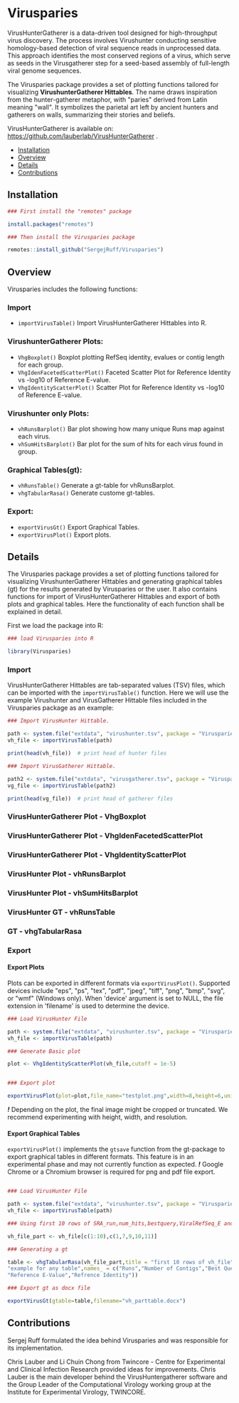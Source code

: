 # Virusparies

VirusHunterGatherer is a data-driven tool designed for high-throughput virus discovery.
The process involves Virushunter conducting sensitive homology-based detection of
viral sequence reads in unprocessed data. This approach identifies the most conserved regions
of a virus, which serve as seeds in the Virusgatherer step for a seed-based assembly
of full-length viral genome sequences.

The Virusparies package provides a set of plotting functions tailored for visualizing
**VirushunterGatherer Hittables**. The name draws inspiration from the hunter-gatherer metaphor,
with "paries" derived from Latin meaning "wall". It symbolizes the parietal art left by
ancient hunters and gatherers on walls, summarizing their stories and beliefs.

VirusHunterGatherer is available on: https://github.com/lauberlab/VirusHunterGatherer .

- [Installation](https://github.com/SergejRuff/Virusparies/tree/main?tab=readme-ov-file#installation)
- [Overview](https://github.com/SergejRuff/Virusparies/tree/main#overview)
- [Details](https://github.com/SergejRuff/Virusparies/tree/main?tab=readme-ov-file#details)
- [Contributions](https://github.com/SergejRuff/Virusparies/tree/main?tab=readme-ov-file#contributions)


## Installation


``` r
### First install the "remotes" package

install.packages("remotes")

### Then install the Virusparies package

remotes::install_github("SergejRuff/Virusparies")

```



## Overview

Virusparies includes the following functions:

### Import

- `importVirusTable()`  Import VirusHunterGatherer Hittables into R.


### VirushunterGatherer Plots:

- `VhgBoxplot()` Boxplot plotting RefSeq identity, evalues or contig length for each group.
- `VhgIdenFacetedScatterPlot()` Faceted Scatter Plot for Reference Identity vs -log10 of Reference E-value.
- `VhgIdentityScatterPlot()` Scatter Plot for Reference Identity vs -log10 of Reference E-value.


### Virushunter only Plots:

- `vhRunsBarplot()` Bar plot showing how many unique Runs map against each virus.
- `vhSumHitsBarplot()` Bar plot for the sum of hits for each virus found in group.


### Graphical Tables(gt):

- `vhRunsTable()` Generate a gt-table for vhRunsBarplot.
- `vhgTabularRasa()` Generate custome gt-tables.


### Export:

- `exportVirusGt()`  Export Graphical Tables.
- `exportVirusPlot()` Export plots.


## Details
 
The Virusparies package provides a set of plotting functions tailored for visualizing
VirushunterGatherer Hittables and generating graphical tables (gt) for the results generated by Virusparies or the user.
It also contains functions for import of VirusHunterGatherer Hittables and export of both plots and graphical tables.
Here the functionality of each function shall be explained in detail.

First we load the package into R:

``` r
### load Virusparies into R

library(Virusparies)
```

### Import

VirusHunterGatherer Hittables are tab-separated values (TSV) files, which can be imported with the  `importVirusTable()` function.
Here we will use the example Virushunter and VirusGatherer Hittable files included in  the Virusparies package as an example:

``` r
### Import VirusHunter Hittable.

path <- system.file("extdata", "virushunter.tsv", package = "Virusparies")
vh_file <- importVirusTable(path)

print(head(vh_file))  # print head of hunter files

### Import VirusGatherer Hittable.

path2 <- system.file("extdata", "virusgatherer.tsv", package = "Virusparies")
vg_file <- importVirusTable(path2)

print(head(vg_file))  # print head of gatherer files
```

### VirusHunterGatherer Plot - VhgBoxplot


### VirusHunterGatherer Plot - VhgIdenFacetedScatterPlot


### VirusHunterGatherer Plot - VhgIdentityScatterPlot


### VirusHunter Plot - vhRunsBarplot


### VirusHunter Plot - vhSumHitsBarplot


### VirusHunter GT - vhRunsTable


### GT - vhgTabularRasa


### Export

#### Export Plots

Plots can be exported in different formats via `exportVirusPlot()`.
Supported devices include "eps", "ps", "tex", "pdf", "jpeg", "tiff", "png", "bmp", "svg", or "wmf" (Windows only).
When 'device' argument is set to NULL, the file extension in 'filename' is used to determine the device.

``` r
### Load VirusHunter File

path <- system.file("extdata", "virushunter.tsv", package = "Virusparies")
vh_file <- importVirusTable(path)

### Generate Basic plot

plot <- VhgIdentityScatterPlot(vh_file,cutoff = 1e-5)


### Export plot

exportVirusPlot(plot=plot,file_name="testplot.png",width=8,height=6,units="in")


```
***!*** Depending on the plot, the final image might be cropped or truncated.
We recommend experimenting with height, width, and resolution.

#### Export Graphical Tables

`exportVirusPlot()` implements the `gtsave` function from the gt-package to export graphical tables in different formats.
This feature is in an experimental phase and may not currently function as expected. 
***!*** Google Chrome or a Chromium browser is required for png and pdf file export.

``` r

### Load VirusHunter File

path <- system.file("extdata", "virushunter.tsv", package = "Virusparies")
vh_file <- importVirusTable(path)

### Using first 10 rows of SRA_run,num_hits,bestquery,ViralRefSeq_E and Identity col.

vh_file_part <- vh_file[c(1:10),c(1,7,9,10,11)]

### Generating a gt

table <- vhgTabularRasa(vh_file_part,title = "first 10 rows of vh_file",subtit =
"example for any table",names_ = c("Runs","Number of Contigs","Best Query Result",
"Reference E-Value","Refrence Identity"))

### Export gt as docx file

exportVirusGt(gtable=table,filename="vh_parttable.docx")

```

## Contributions

Sergej Ruff formulated the idea behind Virusparies and was responsible for its implementation.

Chris Lauber and Li Chuin Chong from Twincore - Centre for Experimental and Clinical Infection Research provided ideas for improvements. 
Chris Lauber is the main developer behind the VirusHuntergatherer software and the Group Leader of the Computational Virology working group at the Institute for Experimental Virology, TWINCORE.

